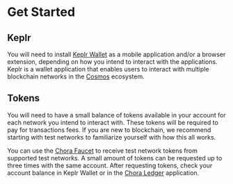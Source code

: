 # Get Started

## Keplr

You will need to install [Keplr Wallet](https://www.keplr.app/download) as a mobile application and/or a browser extension, depending on how you intend to interact with the applications. Keplr is a wallet application that enables users to interact with multiple blockchain networks in the [Cosmos](https://cosmos.network/) ecosystem.

## Tokens

You will need to have a small balance of tokens available in your account for each network you intend to interact with. These tokens will be required to pay for transactions fees. If you are new to blockchain, we recommend starting with test networks to familiarize yourself with how this all works.

You can use the [Chora Faucet](https://faucet.chora.io/chora-testnet-1) to receive test network tokens from supported test networks. A small amount of tokens can be requested up to three times with the same account. After requesting tokens, check your account balance in Keplr Wallet or in the [Chora Ledger](https://ledger.chora.io/chora-testnet-1/account) application.

